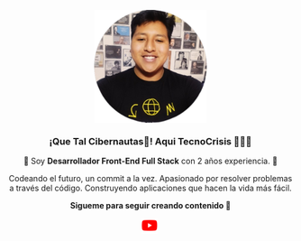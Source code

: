 <p align="center" width="300">
   <img align="center" width="200" src="./assets/eseCristhian.png" />
   <h3 align="center">¡Que Tal Cibernautas👋! Aqui TecnoCrisis 👨🏻‍💻</h3>
</p>

<p align="center">🤩 Soy <strong>Desarrollador Front-End Full Stack</strong> con 2 años experiencia. 🤩<br /></p>
<p align="center">Codeando el futuro, un commit a la vez. Apasionado por resolver problemas a través del código. Construyendo aplicaciones que hacen la vida más fácil.</p>
<p align="center"><strong>Sigueme para seguir creando contenido 👊</strong> </p>
<p align="center">
   <a href="https://youtube.com/@CrisisTecno" target="blank" style='margin-right:4px'>
    <img align="center" src="./assets/logoyt.png" alt="crisistecno" height="28px" width="28px" />
  </a>
</p>
